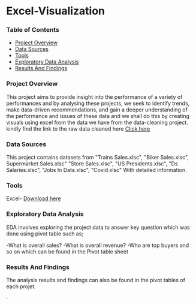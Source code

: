 # Excel-Visualization

### Table of Contents
- [Project Overview](#project-overview)
- [Data Sources](#data-sources)
- [Tools](#tools)
- [Exploratory Data Analysis](#exploratory-data-analysis)
- [Results And Findings](#results-and-findings)

### Project Overview
This project aims to provide insight into the performance of a variety of performances and by analysing these projects, we seek to identify trends, make data-driven recommendations, and gain a deeper understanding of the performance and issues of these data and we shall do this by creating visuals using excel from the data we have from the data-cleaning project.
kindly find the link to the raw data cleaned here [Click here](https://github.com/MeshachAQ/Data-Cleaning-in-Excel)

### Data Sources
This project contains datasets from "Trains Sales.xlsc", "Biker Sales.xlsc", Supermarket Sales.xlsc" "Store Sales.xlsc", "US Presidents.xlsc", "Ds Salaries.xlsc", "Jobs In Data.xlsc", "Covid.xlsc" With detailed information.

### Tools
Excel- [Download here](https://github.com/MeshachAQ/Excel-Visualization)


### Exploratory Data Analysis
EDA involves exploring the project data to answer key question which was done using pivot table such as;

-What is overall sales? 
-What is overall revenue? 
-Who are top buyers and so on which can be found in the Pivot table sheet

### Results And Findings
The analysis results and findings can also be found in the pivot tables of each projet.

·
